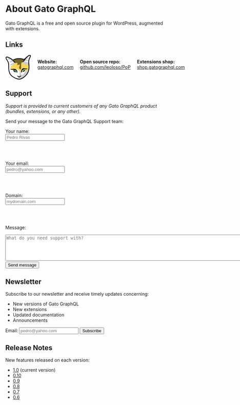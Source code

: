 # About Gato GraphQL

Gato GraphQL is a free and open source plugin for WordPress, augmented with extensions.

## Links

<div style="display: flex; gap: 10px; margin-top: 10px;">

<img src="../../../assets/img/logos/GatoGraphQL-logo-face.png" style="height: 80px;">

<p markdown=1>

**Website:** [gatographql.com](https://gatographql.com)

<br/>

**Open source repo:** [github.com/leoloso/PoP](https://github.com/leoloso/PoP)

<br/>

**Extensions shop:** [shop.gatographql.com](https://github.com/leoloso/PoP)

</p>

</div>

## Support

<div class="hide-for-customers" markdown=1>

_Support is provided to current customers of any Gato GraphQL product (bundles, extensions, or any other)._

</div>

<div class="show-for-customers" markdown=1>

Send your message to the Gato GraphQL Support team:

<form action="https://gatographql.com/thank-you" method="POST" name="contact" target="_blank">
  <input type="hidden" name="form-name" value="contact" />

  <label for="field-name">Your name:</label>
  <br/>
  <input
    type="text"
    name="name"
    id="field-name"
    required=""
    aria-required="true"
    placeholder="Pedro Rivas"
    autocomplete="name"
    autocorrect="off"
    autocapitalize="none"
  />

  <br/><br/>

  <label for="field-email">Your email:</label>
  <br/>
  <input
    type="email"
    name="email"
    id="field-email"
    required=""
    aria-required="true"
    placeholder="pedro@yahoo.com"
    autocomplete="email"
  />

  <br/><br/>

  <label for="field-domain">Domain:</label>
  <br/>
  <input
    type="text"
    name="domain"
    id="field-domain"
    required=""
    aria-required="true"
    placeholder="mydomain.com"
    autocomplete="domain"
  />

  <br/><br/>

  <label for="field-message">Message:</label>
  <br/>
  <textarea
    id="field-message"
    name="message"
    rows="5"
    cols="100"
    placeholder="What do you need support with?"
    required=""
    aria-required="true"
    spellcheck="true"
    autocapitalize="sentences"
  ></textarea>
  
  <br/>

  <button type="submit" class="button">
    Send message
  </button>
</form>

</div>

## Newsletter

Subscribe to our newsletter and receive timely updates concerning:

- New versions of Gato GraphQL
- New extensions
- Updated documentation
- Announcements

<form action="https://graphql-api.us7.list-manage.com/subscribe/post?u=0dc2e614635ab3af220b3a78c&amp;id=bdfd6885fe" method="POST" name="mc-embedded-subscribe-form" target="_blank">
  <label for="field-EMAIL">Email:</label>
  <input type="email" name="EMAIL" id="field-EMAIL" required="" aria-required="true" placeholder="pedro@yahoo.com" autocomplete="email">
  <button type="submit" class="button">Subscribe</button>
</form>

## Release Notes

New features released on each version:

- [1.0](../../release-notes/1.0/en.md) (current version)
- [0.10](../../release-notes/0.10/en.md)
- [0.9](../../release-notes/0.9/en.md)
- [0.8](../../release-notes/0.8/en.md)
- [0.7](../../release-notes/0.7/en.md)
- [0.6](../../release-notes/0.6/en.md)
